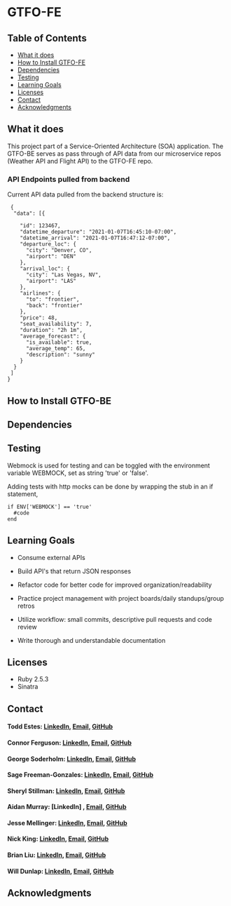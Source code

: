 # GTFO-FE

## Table of Contents
  - [What it does](#what-it-does)
  - [How to Install GTFO-FE](#how-to-install-gtfo-fe)
  - [Dependencies](#dependencies)
  - [Testing](#testing)
  - [Learning Goals](#learning-goals)
  - [Licenses](#licenses)
  - [Contact](#contact)
  - [Acknowledgments](#acknowledgments)

## What it does

This project part of a Service-Oriented Architecture (SOA) application. The GTFO-BE serves as pass through of API data from our microservice repos (Weather API and Flight API) to the GTFO-FE repo.

  ### API Endpoints pulled from backend

  Current API data pulled from the backend structure is:

  ```
   {
    "data": [{

      "id": 123467,
      "datetime_departure": "2021-01-07T16:45:10-07:00",
      "datetime_arrival": "2021-01-07T16:47:12-07:00",
      "departure_loc": {
        "city": "Denver, CO",
        "airport": "DEN"
      },
      "arrival_loc": {
        "city": "Las Vegas, NV",
        "airport": "LAS"
      },
      "airlines": {
        "to": "frontier",
        "back": "frontier"
      },
      "price": 48,
      "seat_availability": 7,
      "duration": "2h 1m",
      "average_forecast": {
        "is_available": true,
        "average_temp": 65,
        "description": "sunny"
      }
    }
   ]
  }
```

## How to Install GTFO-BE
## Dependencies
## Testing

Webmock is used for testing and can be toggled with the environment variable WEBMOCK, set as string 'true' or 'false'.

Adding tests with http mocks can be done by wrapping the stub in an if statement, 
```
if ENV['WEBMOCK'] == 'true'
  #code
end
```

## Learning Goals

  * Consume external APIs

  * Build API's that return JSON responses

  * Refactor code for better code for improved organization/readability

  * Practice project management with project boards/daily standups/group retros

  * Utilize workflow: small commits, descriptive pull requests and code review

  * Write thorough and understandable documentation

## Licenses

  * Ruby 2.5.3
  * Sinatra

## Contact

#### Todd Estes: [LinkedIn](https://www.linkedin.com/in/toddwestes/), [Email](elestes@gmail.com), [GitHub](Todd-Estes)

#### Connor Ferguson: [LinkedIn](https://www.linkedin.com/in/connor-p-ferguson/), [Email](cpfergus1@gmail.com), [GitHub](cpfergus1)

#### George Soderholm: [LinkedIn](https://www.linkedin.com/in/george-soderholm-05776947/), [Email](georgesoderholm@gmail.com), [GitHub](GeorgieGirl24)

#### Sage Freeman-Gonzales: [LinkedIn](https://www.linkedin.com/in/sagefreemangonzales/), [Email](sagegonzales15@gmail.com), [GitHub](SageOfCode)

#### Sheryl Stillman: [LinkedIn](https://www.linkedin.com/in/sherylstillman1/), [Email](sheryl.stillman@gmail.com), [GitHub](stillsheryl)

#### Aidan Murray:  [LinkedIn] , [Email](aidanhansm@gmail.com), [GitHub](TeknoServal)

#### Jesse Mellinger: [LinkedIn](https://www.linkedin.com/in/jesse-mellinger/), [Email](jesse.m.mellinger@gmail.com), [GitHub](JesseMellinger)

#### Nick King: [LinkedIn](https://www.linkedin.com/in/nick-king-3128501ba/), [Email](nickmaxking@gmail.com), [GitHub](nmking22)

#### Brian Liu: [LinkedIn](https://www.linkedin.com/in/brian-liu-8356287b/), [Email](brian.b.liu@gmail.com), [GitHub](badgerbreezy)

#### Will Dunlap: [LinkedIn](https://www.linkedin.com/in/willwdunlap/), [Email](dunlapww@gmail.com), [GitHub](dunlapww)

## Acknowledgments
